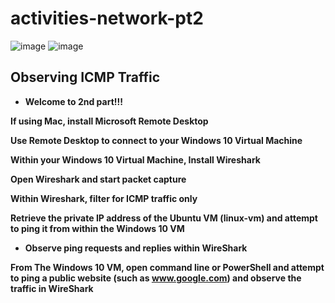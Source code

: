 # activities-network-pt2


![image](https://github.com/user-attachments/assets/4ed2242a-809c-45a7-9fab-4091aef6f850)    ![image](https://github.com/user-attachments/assets/8ad90810-eb97-4e8a-877a-8c34541b3594)



<b>

<h2>Observing ICMP Traffic</h2>

- Welcome to 2nd part!!!





If using Mac, install Microsoft Remote Desktop




Use Remote Desktop to connect to your Windows 10 Virtual Machine



Within your Windows 10 Virtual Machine, Install Wireshark



Open Wireshark and start packet capture


Within Wireshark, filter for ICMP traffic only


Retrieve the private IP address of the Ubuntu VM (linux-vm) and attempt to ping it from within the Windows 10 VM
- Observe ping requests and replies within WireShark


  
From The Windows 10 VM, open command line or PowerShell and attempt to ping a public website (such as www.google.com) and observe the traffic in WireShark

